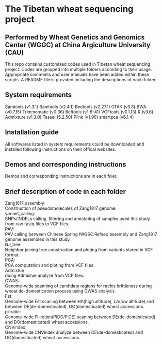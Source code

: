 # The Tibetan wheat sequencing project 
## Performed by Wheat Genetics and Genomics Center (WGGC) at China Argiculture University (CAU)

This repo contains customized codes used in Tibetan wheat sequencing project. Codes are grouped into multiple folders according to their usage. Appropriate comments and user manuals have been added within these scripts. A README file is provided including the descriptions of each folder.

## System requirements
Samtools (v1.3.1)
Bamtools (v2.4.1)
Bedtools (v2.27.1)
GTAK (v3.8)
BWA (v0.7.15)
Trimmomatic (v0.36)
Bcftools (v1.8-41)
VCFtools (v0.1.13)
R (v3.6)
Admixture (v1.3.0)
Tassel (5.2.50)
Plink (v1.90)
smartpca (v6.1.4)

## Installation guide
All softwares listed in system requirements could be downloaded and installed following instructions on their offical websites.

## Demos and corresponding instructions
Demos and corresponding instructions are in each foler.

## Brief description of code in each folder
Zang1817_assembly:  
Construction of pseudomolecules of Zang1817 genome.  
variant_calling:  
SNPs/INDELs calling, filtering and annotating of samples used this study from raw fastq files to VCF files.  
PAV:  
PAV calling between Chinese Spring IWGSC Refseq assembly and Zang1817 genome assembled in this study.  
NJ_tree:  
Neighbor joining tree construction and ploting from variants stored in VCF format.  
PCA:  
PCA computation and ploting from VCF files.  
Admixtue  
doing Admixtue analyze from VCF files.  
GWAS:  
Genome-wide scanning of candidate regions for rachis brittleness during wheat de-domestication process using GWAS analysis.  
Fst:  
Genome-wide Fst scaning between HA(high altitude), LA(low altitude) and between DE(de-domesticated), DO(domesticated) wheat accessions.  
pi-ratio:  
Genome-wide Pi-ration(PiDO/PiDE) scaning between DE(de-domesticated) and DO(domesticated) wheat accessions.  
CNVindex:  
Genome-wide CNVindex analyze between DE(de-domesticated) and DO(domesticated) wheat accessions.  
